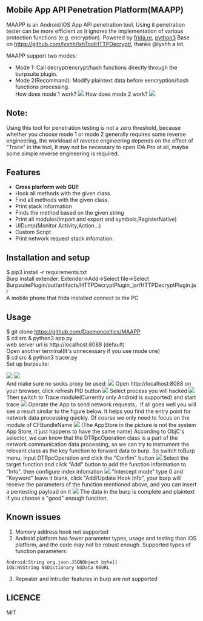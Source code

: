 ## Mobile App API Penetration Platform(MAAPP)

MAAPP is an Android/iOS App API penetration tool. Using it penetration tester can be more efficient as it ignores the implementation of various protection functions (e.g. encryption). Powered by [frida.re](https://www.frida.re), [python3](https://www.python.org)
Base on https://github.com/lyxhh/lxhToolHTTPDecrypt/, thanks @lyxhh a lot.

MAAPP support two modes:
- Mode 1:
Call decrypt/encrypt/hash functions directly through the burpsuite plugin.
- Mode 2(Recommand):
Modify plaintext data before eencryption/hash functions processing.  
How does mode 1 work?
![](docs/images/mode1.jpg)
How does mode 2 work?
![](docs/images/maapp.jpg)

## Note:
Using this tool for penetration testing is not a zero threshold, because whether you choose mode 1 or mode 2 generally requires some reverse engineering, the workload of reverse engineering depends on the effect of "Trace" in the tool, It may not be necessary to open IDA Pro at all, maybe some simple reverse engineering is required.

## Features
* **Cross plarform web GUI!**
* Hook all methods with the given class.
* Find all methods with the given class.
* Print stack information 
* Finds the method based on the given string
* Print all modules(import and export and symbols,RegisterNative)
* UIDump(Monitor Activity,Action...)
* Custom Script
* Print network request stack infomation. 


## Installation and setup
$ pip3 install -r requirements.txt    
Burp install extender:
Extender->Add->Select file->Select BurpsuitePlugin/out/artifacts/HTTPDecryptPlugin_jar/HTTPDecryptPlugin.jar  
A mobile phone that frida installed connect to the PC

## Usage
$ git clone https://github.com/Daemonceltics/MAAPP  
$ cd src & python3 app.py    
web server url is http://localhost:8088  (default)   
Open another terminal(It's unnecessary if you use mode one)  
$ cd src & python3 tracer.py  
Set up burpsuite:

![](docs/images/1.png)
![](docs/images/2.png)  
And make sure no socks proxy be used:
![](docs/images/image2021-6-8_18-6-21)
Open http://localhost:8088 on your browser, click refresh PID button
![](docs/images/refresh.png)
Select process you will hacked
![](docs/images/select.png)
Then switch to Trace module(Currently only Android is supported) and start trace
![](docs/images/trace.png)
Operate the App to send network requests，If all goes well you will see a result similar to the figure below. It helps you find the entry point for network data processing quickly. Of course we only need to focus on the module of CFBundleName
![](docs/images/tracestack.png)
(The AppStore in the picture is not the system App Store, it just happens to have the same name)
According to ObjC's selector, we can know that the DTRpcOperation class is a part of the network communication data processing, so we can try to instrument the relevant class as the key function to forward data to burp. So switch toBurp menu, input DTRpcOperation and click the "Confim" button
![](docs/images/selectfunc.png)
Select the target function and click "Add" button to add the function information to "Info", then configure index infomation
![](docs/images/configfunc.png)
"Intercept mode" type 0 and "Keyword" leave it blank, click "Add/Update Hook Info", your burp will receive the parameters of the function mentioned above, and you can insert a pentesting payload on it
![](docs/images/intercept.png)
The data in the burp is complete and plaintext if you choose a "good" enough function.


## Known issues
1. Memory address hook not supported
2. Android platform has fewer parameter types, usage and testing than iOS platform, and the code may not be robust enough. Supported types of function parameters:
```
Android:String org.json.JSONObject byte[]
iOS:NSString NSDictionary NSData NSURL 
```
3. Repeater and Intruder features in burp are not supported

## LICENCE
MIT
